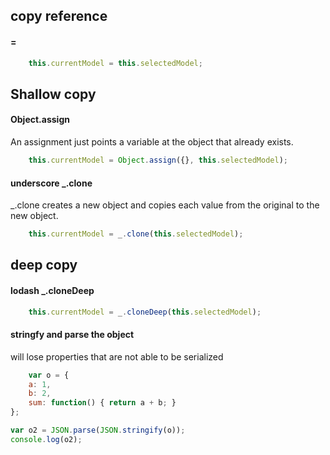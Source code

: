 ## copy reference

#### =
```javascript 
    this.currentModel = this.selectedModel;
```
## Shallow copy

#### Object.assign 
An assignment just points a variable at the object that already exists.
```javascript
    this.currentModel = Object.assign({}, this.selectedModel);
```

#### underscore _.clone
_.clone creates a new object and copies each value from the original to the new object.
```javascript
    this.currentModel = _.clone(this.selectedModel);
```

## deep copy

#### lodash _.cloneDeep
```javascript
    this.currentModel = _.cloneDeep(this.selectedModel);
```

#### stringfy and parse the object
will lose properties that are not able to be serialized
```javascript
    var o = {
    a: 1,
    b: 2,
    sum: function() { return a + b; }
};

var o2 = JSON.parse(JSON.stringify(o));
console.log(o2);
```


